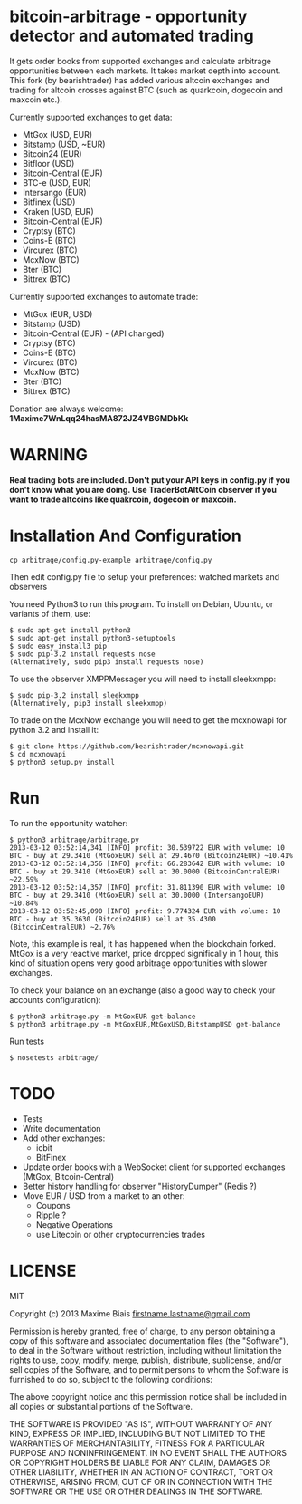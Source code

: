 # bitcoin-arbitrage - opportunity detector and automated trading

It gets order books from supported exchanges and calculate arbitrage
opportunities between each markets. It takes market depth into account.
This fork (by bearishtrader) has added various altcoin exchanges and 
trading for altcoin crosses against BTC (such as quarkcoin, dogecoin 
and maxcoin etc.).

Currently supported exchanges to get data:
 - MtGox (USD, EUR)
 - Bitstamp (USD, ~EUR)
 - Bitcoin24 (EUR)
 - Bitfloor (USD)
 - Bitcoin-Central (EUR)
 - BTC-e (USD, EUR)
 - Intersango (EUR)
 - Bitfinex (USD)
 - Kraken (USD, EUR)
 - Bitcoin-Central (EUR)
 - Cryptsy (BTC)
 - Coins-E (BTC)
 - Vircurex (BTC)
 - McxNow (BTC)
 - Bter (BTC)
 - Bittrex (BTC)

Currently supported exchanges to automate trade:
 - MtGox (EUR, USD)
 - Bitstamp (USD)
 - Bitcoin-Central (EUR) - (API changed)
 - Cryptsy (BTC)
 - Coins-E (BTC)
 - Vircurex (BTC)
 - McxNow (BTC)
 - Bter (BTC)
 - Bittrex (BTC)

Donation are always welcome: **1Maxime7WnLqq24hasMA872JZ4VBGMDbKk**

# WARNING

**Real trading bots are included. Don't put your API keys in config.py
  if you don't know what you are doing.  Use TraderBotAltCoin observer
  if you want to trade altcoins like quakrcoin, dogecoin or maxcoin.**

# Installation And Configuration

    cp arbitrage/config.py-example arbitrage/config.py

Then edit config.py file to setup your preferences: watched markets
and observers

You need Python3 to run this program. To install on Debian, Ubuntu, or
variants of them, use:

    $ sudo apt-get install python3
    $ sudo apt-get install python3-setuptools
    $ sudo easy_install3 pip
    $ sudo pip-3.2 install requests nose
    (Alternatively, sudo pip3 install requests nose)

To use the observer XMPPMessager you will need to install sleekxmpp:

    $ sudo pip-3.2 install sleekxmpp
    (Alternatively, pip3 install sleekxmpp)

To trade on the McxNow exchange you will need to get the mcxnowapi for python 3.2 and install it:

    $ git clone https://github.com/bearishtrader/mcxnowapi.git
    $ cd mcxnowapi
    $ python3 setup.py install

# Run

To run the opportunity watcher:

    $ python3 arbitrage/arbitrage.py
    2013-03-12 03:52:14,341 [INFO] profit: 30.539722 EUR with volume: 10 BTC - buy at 29.3410 (MtGoxEUR) sell at 29.4670 (Bitcoin24EUR) ~10.41%
    2013-03-12 03:52:14,356 [INFO] profit: 66.283642 EUR with volume: 10 BTC - buy at 29.3410 (MtGoxEUR) sell at 30.0000 (BitcoinCentralEUR) ~22.59%
    2013-03-12 03:52:14,357 [INFO] profit: 31.811390 EUR with volume: 10 BTC - buy at 29.3410 (MtGoxEUR) sell at 30.0000 (IntersangoEUR) ~10.84%
    2013-03-12 03:52:45,090 [INFO] profit: 9.774324 EUR with volume: 10 BTC - buy at 35.3630 (Bitcoin24EUR) sell at 35.4300 (BitcoinCentralEUR) ~2.76%

Note, this example is real, it has happened when the blockchain
forked. MtGox is a very reactive market, price dropped significally in
1 hour, this kind of situation opens very good arbitrage
opportunities with slower exchanges.

To check your balance on an exchange (also a good way to check your accounts configuration):

    $ python3 arbitrage.py -m MtGoxEUR get-balance
    $ python3 arbitrage.py -m MtGoxEUR,MtGoxUSD,BitstampUSD get-balance

Run tests

    $ nosetests arbitrage/

# TODO

 * Tests
 * Write documentation
 * Add other exchanges:
   * icbit
   * BitFinex
 * Update order books with a WebSocket client for supported exchanges
   (MtGox, Bitcoin-Central)
 * Better history handling for observer "HistoryDumper" (Redis ?)
 * Move EUR / USD from a market to an other:
   * Coupons
   * Ripple ?
   * Negative Operations
   * use Litecoin or other cryptocurrencies trades

# LICENSE

MIT

Copyright (c) 2013 Maxime Biais <firstname.lastname@gmail.com>

Permission is hereby granted, free of charge, to any person obtaining a copy of this software and associated documentation files (the "Software"), to deal in the Software without restriction, including without limitation the rights to use, copy, modify, merge, publish, distribute, sublicense, and/or sell copies of the Software, and to permit persons to whom the Software is furnished to do so, subject to the following conditions:

The above copyright notice and this permission notice shall be included in all copies or substantial portions of the Software.

THE SOFTWARE IS PROVIDED "AS IS", WITHOUT WARRANTY OF ANY KIND, EXPRESS OR IMPLIED, INCLUDING BUT NOT LIMITED TO THE WARRANTIES OF MERCHANTABILITY, FITNESS FOR A PARTICULAR PURPOSE AND NONINFRINGEMENT. IN NO EVENT SHALL THE AUTHORS OR COPYRIGHT HOLDERS BE LIABLE FOR ANY CLAIM, DAMAGES OR OTHER LIABILITY, WHETHER IN AN ACTION OF CONTRACT, TORT OR OTHERWISE, ARISING FROM, OUT OF OR IN CONNECTION WITH THE SOFTWARE OR THE USE OR OTHER DEALINGS IN THE SOFTWARE.
